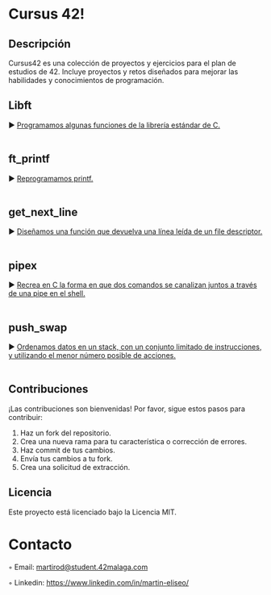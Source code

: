 <h1>Cursus 42!</h1>

## Descripción
Cursus42 es una colección de proyectos y ejercicios para el plan de estudios de 42.
Incluye proyectos y retos diseñados para mejorar las habilidades y conocimientos de programación.

## Libft
► [Programamos algunas funciones de la librería estándar de C.](https://github.com/ME0094/Cursus42/tree/master/Libft)
<br>
<br>
## ft_printf
► [Reprogramamos printf.](https://github.com/ME0094/Cursus42/tree/master/ft_printf)
<br>
<br>
## get_next_line
► [Diseñamos una función que devuelva una línea leída de un file descriptor.](https://github.com/ME0094/Cursus42/tree/master/get_next_line)
<br>
<br>
## pipex
► [Recrea en C la forma en que dos comandos se canalizan juntos a través de una pipe en el shell.](https://github.com/ME0094/Cursus42/tree/master/pipex)
<br>
<br>
## push_swap
► [Ordenamos datos en un stack, con un conjunto limitado de instrucciones, y utilizando el menor número posible de acciones.](https://github.com/ME0094/Cursus42/tree/master/push_swap)
<br>
<br>

## Contribuciones

¡Las contribuciones son bienvenidas! Por favor, sigue estos pasos para contribuir:

1. Haz un fork del repositorio.
2. Crea una nueva rama para tu característica o corrección de errores.
3. Haz commit de tus cambios.
4. Envía tus cambios a tu fork.
5. Crea una solicitud de extracción.

## Licencia

Este proyecto está licenciado bajo la Licencia MIT.

# Contacto 

◦ Email: martirod@student.42malaga.com

◦ Linkedin: https://www.linkedin.com/in/martin-eliseo/
